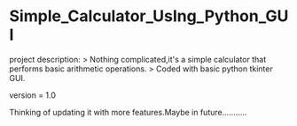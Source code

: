 # Simple_Calculator_UsIng_Python_GUI

project description:
     > Nothing complicated,it's a simple calculator that performs basic arithmetic operations.
     > Coded with basic python tkinter GUI.

version = 1.0

Thinking of updating it with more features.Maybe in future...........
